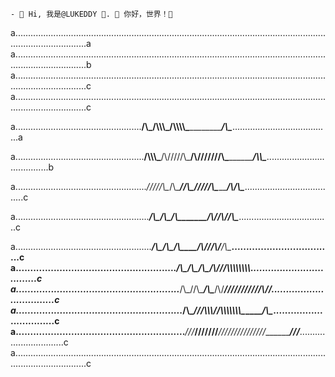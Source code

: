     - 🌱 Hi, 我是@LUKEDDY 💞️. 👀 你好，世界！💞️  
a.........................................................................................................................................................a
a.........................................................................................................................................................b
a.........................................................................................................................................................c
a.........................................................................................................................................................c

a..................................................______/\\\_____/\\\\\\\_______/\\\\\\\\\________________/\\\____.......................................a

a...................................................__/\\\\\\\___/\\\/////\\\___/\\\///////\\\____________/\\\\\____......................................b 

a...................................................._\/////\\\__/\\\____\//\\\_\///______\//\\\_________/\\\/\\\____.....................................c

a....................................................._____\/\\\_\/\\\_____\/\\\___________/\\\/________/\\\/\/\\\____....................................c

a......................................................_____\/\\\_\/\\\_____\/\\\________/\\\//________/\\\/__\/\\\____...................................c
a......................................................._____\/\\\_\/\\\_____\/\\\_____/\\\//_________/\\\\\\\\\\\\\\\\_..................................c
a........................................................_____\/\\\_\//\\\____/\\\____/\\\/___________\///////////\\\//__.................................c
a........................................................._____\/\\\__\///\\\\\\\/____/\\\\\\\\\\\\\\\___________\/\\\____................................c
a.........................................................._____\///_____\///////_____\///////////////____________\///_____...............................c
a.........................................................................................................................................................c

<!---
- 👀 I’m interested in CS.
- 🌱 I’m currently learning ...
- 💞️ I’m looking to collaborate on ...
- 📫 How to reach me ...
--->

<!---
lukeddy/lukeddy is a ✨ special ✨ repository because its `README.md` (this file) appears on your GitHub profile.
You can click the Preview link to take a look at your changes.
--->
